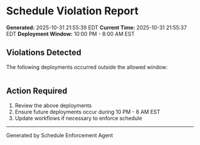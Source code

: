 # Schedule Violation Report

**Generated:** 2025-10-31 21:55:39 EDT
**Current Time:** 2025-10-31 21:55:37 EDT
**Deployment Window:** 10:00 PM - 8:00 AM EST

## Violations Detected

The following deployments occurred outside the allowed window:

```

```

## Action Required

1. Review the above deployments
2. Ensure future deployments occur during 10 PM - 8 AM EST
3. Update workflows if necessary to enforce schedule

---

Generated by Schedule Enforcement Agent
